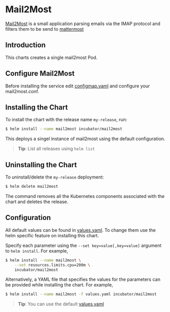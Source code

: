 # Mail2Most

[Mail2Most](https://github.com/cseeger-epages/mail2most) is a small application parsing emails via the IMAP protocol and filters them to be send to [mattermost](https://mattermost.com/)

## Introduction

This charts creates a single mail2most Pod.

## Configure Mail2Most

Before installing the service edit [configmap.yaml](templates/configmap.yaml) and configure your mail2most.conf.

## Installing the Chart

To install the chart with the release name `my-release`, run:

```bash
$ helm install --name mail2most incubator/mail2most
```

This deploys a singel instance of mail2most using the default configuration.

> **Tip**: List all releases using `helm list`

## Uninstalling the Chart

To uninstall/delete the `my-release` deployment:

```bash
$ helm delete mail2most
```
The command removes all the Kubernetes components associated with the chart and deletes the release.

## Configuration
All default values can be found in [values.yaml](values.yaml). To change them use the helm
specific feature on installing this chart.

Specify each parameter using the `--set key=value[,key=value]` argument to `helm install`. For example,

```bash
$ helm install --name mail2most \
    --set resources.limits.cpu=200m \
    incubator/mail2most
```

Alternatively, a YAML file that specifies the values for the parameters can be provided while installing the chart. For example,

```bash
$ helm install --name mail2most -f values.yaml incubator/mail2most
```

> **Tip**: You can use the default [values.yaml](values.yaml)
